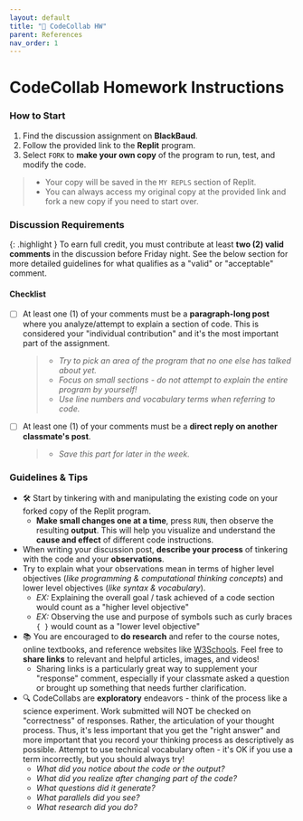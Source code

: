 ```yaml
---
layout: default
title: "💬 CodeCollab HW" 
parent: References
nav_order: 1
---
```


# CodeCollab Homework Instructions

### How to Start
1. Find the discussion assignment on **BlackBaud**.
2. Follow the provided link to the **Replit** program.
3. Select `FORK` to **make your own copy** of the program to run, test, and modify the code.
   
  > * Your copy will be saved in the `MY REPLS` section of Replit.
  > * You can always access my original copy at the provided link and fork a new copy if you need to start over.
  
### Discussion Requirements

{: .highlight }
To earn full credit, you must contribute at least **two (2) valid comments** in the discussion before Friday night. See the below section for more detailed guidelines for what qualifies as a "valid" or "acceptable" comment.

#### Checklist
- [ ] At least one (1) of your comments must be a **paragraph-long post** where you analyze/attempt to explain a section of code. This is considered your "individual contribution" and it's the most important part of the assignment.
  > * _Try to pick an area of the program that no one else has talked about yet._
  > * _Focus on small sections - do not attempt to explain the entire program by yourself!_
  > * _Use line numbers and vocabulary terms when referring to code._

- [ ] At least one (1) of your comments must be a **direct reply on another classmate's post**.
  > * _Save this part for later in the week._

### Guidelines & Tips

* 🛠️ Start by tinkering with and manipulating the existing code on your forked copy of the Replit program. 
  * **Make small changes one at a time**, press `RUN`, then observe the resulting **output**. This will help you visualize and understand the **cause and effect** of different code instructions.
* When writing your discussion post, **describe your process** of tinkering with the code and your **observations**.
* Try to explain what your observations mean in terms of higher level objectives (*like programming & computational thinking concepts*) and lower level objectives (_like syntax & vocabulary_).
  * *EX:* Explaining the overall goal / task achieved of a code section would count as a "higher level objective"
  * *EX:* Observing the use and purpose of symbols such as curly braces `{ }` would count as a "lower level objective"
* 📚 You are encouraged to **do research** and refer to the course notes, online textbooks, and reference websites like [W3Schools](https://www.w3schools.com/). Feel free to **share links** to relevant and helpful articles, images, and videos!
  * Sharing links is a particularly great way to supplement your "response" comment, especially if your classmate asked a question or brought up something that needs further clarification.
* 🔍 CodeCollabs are **exploratory** endeavors - think of the process like a science experiment. Work submitted will NOT be checked on "correctness" of responses. Rather, the articulation of your thought process. Thus, it's less important that you get the "right answer" and more important that you record your thinking process as descriptively as possible. Attempt to use technical vocabulary often - it's OK if you use a term incorrectly, but you should always try!
  * _What did you notice about the code or the output?_
  * _What did you realize after changing part of the code?_
  * _What questions did it generate?_
  * _What parallels did you see?_
  * _What research did you do?_
